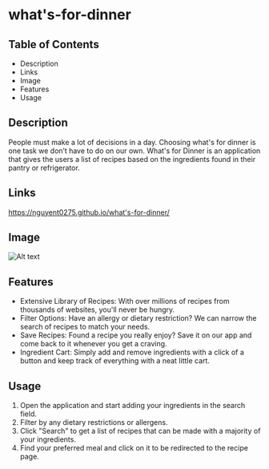 # what's-for-dinner

## Table of Contents
- Description
- Links
- Image
- Features
- Usage

## Description
People must make a lot of decisions in a day. Choosing what's for dinner is one task we don’t have to do on our own. 
What's for Dinner is an application that gives the users a list of recipes based on the ingredients found in their pantry or refrigerator.

## Links
https://nguyent0275.github.io/what's-for-dinner/

## Image
![Alt text]()

## Features
- Extensive Library of Recipes: With over millions of recipes from thousands of websites, you'll never be hungry.
- Filter Options: Have an allergy or dietary restriction? We can narrow the search of recipes to match your needs. 
- Save Recipes: Found a recipe you really enjoy? Save it on our app and come back to it whenever you get a craving. 
- Ingredient Cart: Simply add and remove ingredients with a click of a button and keep track of everything with a neat little cart. 

## Usage
1. Open the application and start adding your ingredients in the search field.
2. Filter by any dietary restrictions or allergens. 
3. Click "Search" to get a list of recipes that can be made with a majority of your ingredients. 
4. Find your preferred meal and click on it to be redirected to the recipe page. 